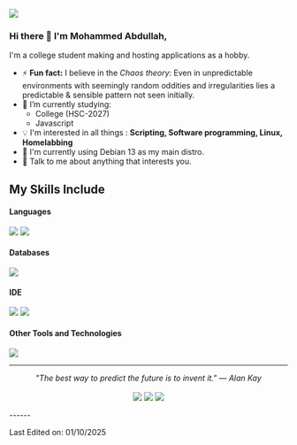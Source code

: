![](https://komarev.com/ghpvc/?username=mdabdullah008)

### Hi there 👋 I'm Mohammed Abdullah,

I'm a college student making and hosting applications as a hobby.

- ⚡ **Fun fact:** I believe in the *Chaos theory*: Even in unpredictable environments with seemingly random oddities and irregularities lies a predictable & sensible pattern not seen initially.
- 🔭 I’m currently studying:
	- College (HSC-2027)
   	- Javascript 
- :bulb: I'm interested in all things : **Scripting, Software programming, Linux, Homelabbing**
- 🐧 I'm currently using Debian 13 as my main distro.
- 💬 Talk to me about anything that interests you.

## My Skills Include

<h4> Languages </h4>
<span> 
  <img src="https://img.shields.io/badge/Bash-4EAA25?style=for-the-badge&logo=gnubash&logoColor=white">
  <img src="https://img.shields.io/badge/Python-3776AB?style=for-the-badge&logo=python&logoColor=white">
</span>

<h4> Databases </h4>
<span>
  <img src="https://img.shields.io/badge/sqlite-003B57?style=for-the-badge&logo=sqlite&logoColor=white">
</span>

<h4> IDE </h4>
<span>
<img src="https://img.shields.io/badge/Visual_Studio_Code-0078D4?style=for-the-badge&logo=visual%20studio%20code&logoColor=white">
<img src="https://img.shields.io/badge/vim-019733?style=for-the-badge&logo=vim&logoColor=white">
</span>


<h4> Other Tools and Technologies </h4>
<span>
  <img src="https://img.shields.io/badge/Git-F05032?style=for-the-badge&logo=git&logoColor=white">

</span>




    

<hr>
<p align="center">
   <i>"The best way to predict the future is to invent it." — Alan Kay</i>
   <br>
<br>	
<a target="_blank" href="mailto:mdabdullahashfaq008@gmail.com"><img src="https://img.shields.io/badge/-Gmail-D14836?style=for-the-badge&logo=Gmail&logoColor=white"></img></a>
<a target="_blank" href="https://x.com/mdag2008"><img src="https://img.shields.io/badge/-X%20(Twitter)-000000?style=for-the-badge&logo=X&logoColor=white"></img></a>
<a target="_blank" href="https://x.com/mdag2008"><img src="https://img.shields.io/badge/-stackoverflow-F58025?style=for-the-badge&logo=stackoverflow&logoColor=white"></img></a>
<br>
</p>
------

Last Edited on: 01/10/2025
